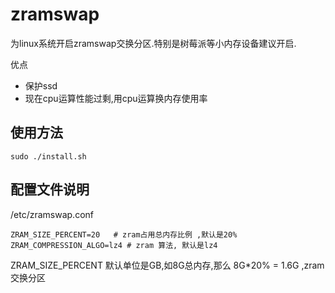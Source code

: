 # zramswap
 为linux系统开启zramswap交换分区.特别是树莓派等小内存设备建议开启.

优点

* 保护ssd
* 现在cpu运算性能过剩,用cpu运算换内存使用率



## 使用方法

```shell
sudo ./install.sh
```


## 配置文件说明

/etc/zramswap.conf

```shell
ZRAM_SIZE_PERCENT=20   # zram占用总内存比例 ,默认是20%
ZRAM_COMPRESSION_ALGO=lz4 # zram 算法, 默认是lz4
```



ZRAM_SIZE_PERCENT 默认单位是GB,如8G总内存,那么 8G*20% = 1.6G ,zram交换分区